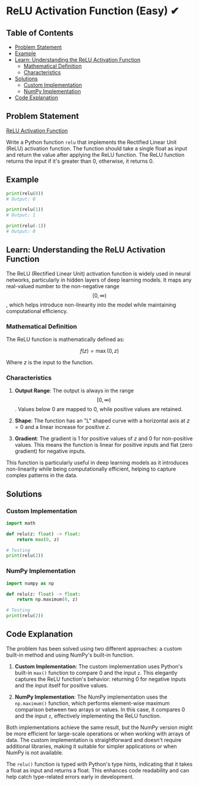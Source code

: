 # ReLU Activation Function (Easy) ✔

## Table of Contents

- [Problem Statement](#problem-statement)
- [Example](#example)
- [Learn: Understanding the ReLU Activation Function](#learn-understanding-the-relu-activation-function)
  - [Mathematical Definition](#mathematical-definition)
  - [Characteristics](#characteristics)
- [Solutions](#solutions)
  - [Custom Implementation](#custom-implementation)
  - [NumPy Implementation](#numpy-implementation)
- [Code Explanation](#code-explanation)

## Problem Statement

[ReLU Activation Function](https://www.deep-ml.com/problem/ReLU%20Activation%20Function)

Write a Python function `relu` that implements the Rectified Linear Unit (ReLU) activation function. The function should take a single float as input and return the value after applying the ReLU function. The ReLU function returns the input if it's greater than 0, otherwise, it returns 0.

## Example

```python
print(relu(0)) 
# Output: 0

print(relu(1)) 
# Output: 1

print(relu(-1)) 
# Output: 0
```

## Learn: Understanding the ReLU Activation Function

The ReLU (Rectified Linear Unit) activation function is widely used in neural networks, particularly in hidden layers of deep learning models. It maps any real-valued number to the non-negative range $$[0, \infty)$$, which helps introduce non-linearity into the model while maintaining computational efficiency.

### Mathematical Definition

The ReLU function is mathematically defined as:

$$f(z) = \max(0, z)$$

Where $z$ is the input to the function.

### Characteristics

1. **Output Range**: The output is always in the range $$[0, \infty)$$. Values below 0 are mapped to 0, while positive values are retained.

2. **Shape**: The function has an "L" shaped curve with a horizontal axis at $z = 0$ and a linear increase for positive $z$.

3. **Gradient**: The gradient is 1 for positive values of $z$ and 0 for non-positive values. This means the function is linear for positive inputs and flat (zero gradient) for negative inputs.

This function is particularly useful in deep learning models as it introduces non-linearity while being computationally efficient, helping to capture complex patterns in the data.

## Solutions

### Custom Implementation

```python
import math

def relu(z: float) -> float:
    return max(0, z)

# Testing
print(relu(2))
```

### NumPy Implementation

```python
import numpy as np

def relu(z: float) -> float:
    return np.maximum(0, z)

# Testing
print(relu(2))
```

## Code Explanation

The problem has been solved using two different approaches: a custom built-in method and using NumPy's built-in function.

1. **Custom Implementation**:
   The custom implementation uses Python's built-in `max()` function to compare 0 and the input `z`. This elegantly captures the ReLU function's behavior: returning 0 for negative inputs and the input itself for positive values.

2. **NumPy Implementation**:
   The NumPy implementation uses the `np.maximum()` function, which performs element-wise maximum comparison between two arrays or values. In this case, it compares 0 and the input `z`, effectively implementing the ReLU function.

Both implementations achieve the same result, but the NumPy version might be more efficient for large-scale operations or when working with arrays of data. The custom implementation is straightforward and doesn't require additional libraries, making it suitable for simpler applications or when NumPy is not available.

The `relu()` function is typed with Python's type hints, indicating that it takes a float as input and returns a float. This enhances code readability and can help catch type-related errors early in development.
